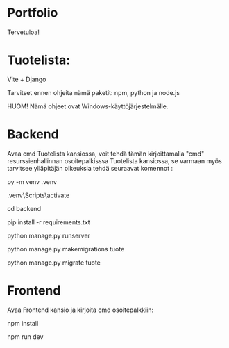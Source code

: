 # Portfolio

Tervetuloa!

# Tuotelista:

Vite + Django

Tarvitset ennen ohjeita nämä paketit: npm, python ja node.js

HUOM! Nämä ohjeet ovat Windows-käyttöjärjestelmälle.

# Backend

Avaa cmd Tuotelista kansiossa, voit tehdä tämän kirjoittamalla "cmd" resurssienhallinnan osoitepalkisssa Tuotelista kansiossa, se varmaan myös tarvitsee ylläpitäjän oikeuksia tehdä seuraavat komennot : 

py -m venv .venv

.venv\Scripts\activate

cd backend

pip install -r requirements.txt

python manage.py runserver

python manage.py makemigrations tuote

python manage.py migrate tuote


# Frontend

Avaa Frontend kansio ja kirjoita cmd osoitepalkkiin:

npm install

npm run dev


